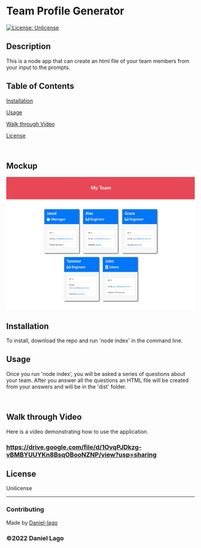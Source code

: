 
# Team Profile Generator
[![License: Unlicense](https://img.shields.io/badge/License-Unlicense-blue.svg)](http://unlicense.org/)

## Description
This is a node app that can create an html file of your team members from your input to the prompts.
<br>
## Table of Contents

[Installation](#installation)

[Usage](#usage)

[Walk through Video](#walk%20through%20video)


[License](#license)

<br>

## Mockup 

![Mockup](./assets/10-object-oriented-programming-homework-demo.png)

## Installation
To install, download the repo and run 'node index' in the command line.
<br>

## Usage
Once you run 'node index', you will be asked a series of questions about your team. After you answer all the questions an HTML file will be created from your answers and will be in the 'dist' folder.

<br>

## Walk through Video
Here is a video demonstrating how to use the application. 

### https://drive.google.com/file/d/1OvqPJDkzg-vBMBYUUYKn8BsqOBooNZNP/view?usp=sharing

## License
 Unilicense

---

### Contributing
Made by [Daniel-lago](https://github.com/Daniel-lago)



### ©️2022 Daniel Lago
